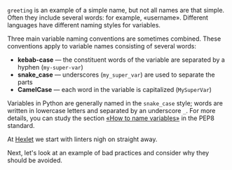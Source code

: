 
`greeting` is an example of a simple name, but not all names are that simple. Often they include several words: for example, «username». Different languages have different naming styles for variables.

Three main variable naming conventions are sometimes combined. These conventions apply to variable names consisting of several words:

* **kebab-case** — the constituent words of the variable are separated by a hyphen (`my-super-var`)
* **snake\_case** — underscores (`my_super_var`) are used to separate the parts
* **CamelCase** — each word in the variable is capitalized (`MySuperVar`)

Variables in Python are generally named in the `snake_case` style; words are written in lowercase letters and separated by an underscore `_`. For more details, you can study the section [«How to name variables»](https://peps.python.org/pep-0008/#naming-conventions) in the PEP8 standard.

At [Hexlet](https://hexlet.io/) we start with linters nigh on straight away.

Next, let's look at an example of bad practices and consider why they should be avoided.
